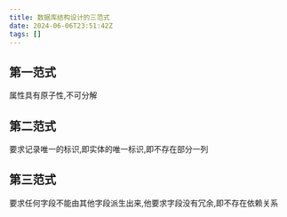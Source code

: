 ```yaml
---
title: 数据库结构设计的三范式
date: 2024-06-06T23:51:42Z
tags: []
---
```


## 第一范式

属性具有原子性,不可分解

## 第二范式

要求记录唯一的标识,即实体的唯一标识,即不存在部分一列

## 第三范式

要求任何字段不能由其他字段派生出来,他要求字段没有冗余,即不存在依赖关系
